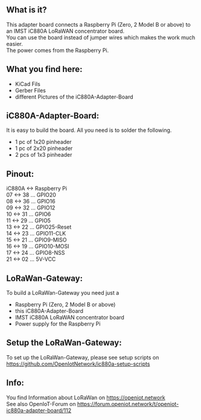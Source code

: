 What is it?
-----------
This adapter board connects a Raspberry Pi (Zero, 2 Model B or above) to an IMST iC880A LoRaWAN concentrator board.  
You can use the board instead of jumper wires which makes the work much easier.  
The power comes from the Raspberry Pi.

What you find here:
-------------------
- KiCad Fils
- Gerber Files
- different Pictures of the iC880A-Adapter-Board

iC880A-Adapter-Board:
---------------------
It is easy to build the board. All you need is to solder the following.
- 1 pc of 1x20 pinheader
- 1 pc of 2x20 pinheader
- 2 pcs of 1x3 pinheader

Pinout:
-------
iC880A <-> Raspberry Pi  
    07 <-> 38 ... GPIO20  
    08 <-> 36 ... GPIO16  
    09 <-> 32 ... GPIO12  
    10 <-> 31 ... GPIO6  
    11 <-> 29 ... GPIO5  
    13 <-> 22 ... GPIO25-Reset  
    14 <-> 23 ... GPIO11-CLK  
    15 <-> 21 ... GPIO9-MISO  
    16 <-> 19 ... GPIO10-MOSI  
    17 <-> 24 ... GPIO8-NSS  
    21 <-> 02 ... 5V-VCC  

LoRaWan-Gateway:
----------------
To build a LoRaWan-Gateway you need just a
- Raspberry Pi (Zero, 2 Model B or above)
- this iC880A-Adapter-Board
- IMST iC880A LoRaWAN concentrator board
- Power supply for the Raspberry Pi

Setup the LoRaWan-Gateway:
--------------------------
To set up the LoRaWan-Gateway, please see setup scripts on https://github.com/OpenIotNetwork/ic880a-setup-scripts

Info:
-----
You find Information about LoRaWan on https://openiot.network  
See also OpenIoT-Forum on https://forum.openiot.network/t/openiot-ic880a-adapter-board/112  


